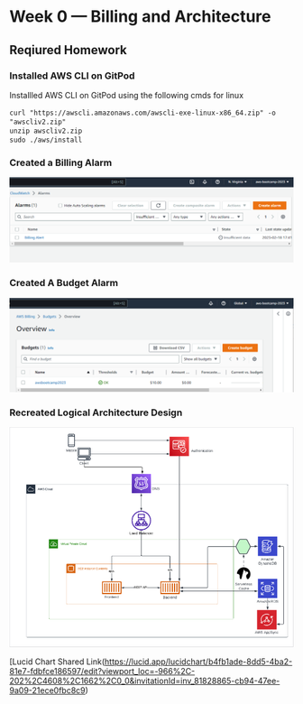 # Week 0 — Billing and Architecture

## Reqiured Homework

### Installed AWS CLI on GitPod

Installled AWS CLI on GitPod using the following cmds
for linux

```
curl "https://awscli.amazonaws.com/awscli-exe-linux-x86_64.zip" -o "awscliv2.zip"
unzip awscliv2.zip
sudo ./aws/install

```

### Created a Billing Alarm 

![Image of Billing Alarm](assets/Billing_Alarm.PNG)


### Created A Budget Alarm

![Image of Budget Alarm](assets/Budget_Alarm.PNG)

### Recreated Logical Architecture Design

![Image of Architecture Design](assets/Architecture_Design.PNG)

[Lucid Chart Shared Link(https://lucid.app/lucidchart/b4fb1ade-8dd5-4ba2-81e7-fdbfce186597/edit?viewport_loc=-966%2C-202%2C4608%2C1662%2C0_0&invitationId=inv_81828865-cb94-47ee-9a09-21ece0fbc8c9)




